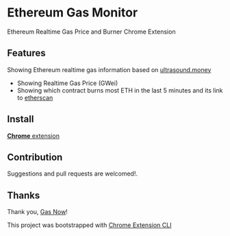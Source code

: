 # Ethereum Gas Monitor

Ethereum Realtime Gas Price and Burner Chrome Extension

## Features
Showing Ethereum realtime gas information based on [ultrasound.money](https://ultrasound.money/)
- Showing Realtime Gas Price (GWei)
- Showing which contract burns most ETH in the last 5 minutes and its link to [etherscan](https://etherscan.io)

## Install

[**Chrome** extension]() <!-- TODO: Add chrome extension link inside parenthesis -->

## Contribution

Suggestions and pull requests are welcomed!.

## Thanks

Thank you, [Gas Now](https://www.gasnow.org/)!

This project was bootstrapped with [Chrome Extension CLI](https://github.com/dutiyesh/chrome-extension-cli)

